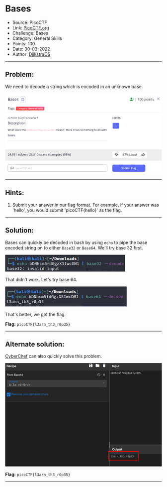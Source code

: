 # Bases
* Source: PicoCTF
* Link: [PicoCTF.org](https://picoctf.org/)
* Challenge: Bases
* Category: General Skills
* Points: 100
* Date: 30-03-2022
* Author: [DjikstraCS](https://github.com/DjikstraCS)

---
## Problem:
We need to decode a string which is encoded in an unknown base.

![](./attachments/Pasted%20image%2020220330170134.png)

---
## Hints:
1. Submit your answer in our flag format. For example, if your answer was 'hello', you would submit 'picoCTF{hello}' as the flag.

---
## Solution:
Bases can quickly be decoded in bash by using `echo` to pipe the base encoded string on to either `Base32` or `Base64`. We'll try base 32 first.

![](./attachments/Pasted%20image%2020220330170814.png)

That didn't work. Let's try base 64.

![](./attachments/Pasted%20image%2020220330170900.png)

That's better, we got the flag.

**Flag:** `picoCTF{l3arn_th3_r0p35}`

---
## Alternate solution:
 [CyberChef](https://gchq.github.io/CyberChef/) can also quickly solve this problem.
 
![](./attachments/Pasted%20image%2020220330171501.png)

**Flag:** `picoCTF{l3arn_th3_r0p35}`

---
